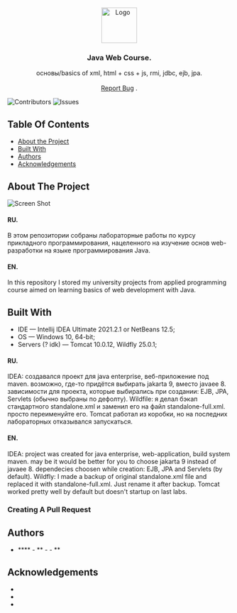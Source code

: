 <br/>
<p align="center">
  <a href="https://github.com/kam1xgod/java_2021_university_web">
    <img src="https://i.pinimg.com/564x/c9/21/0a/c9210a080958f0422b5890871ab1a9fd.jpg" alt="Logo" width="80" height="80">
  </a>

  <h3 align="center">Java Web Course.</h3>

  <p align="center">
    основы/basics of xml, html + css + js, rmi, jdbc, ejb, jpa.
    <br/>
    <br/>
    <a href="https://github.com/kam1xgod/java_2021_university_web/issues">Report Bug</a>
    .
  </p>
</p>

![Contributors](https://img.shields.io/github/contributors/kam1xgod/java_2021_university_web?color=dark-green) ![Issues](https://img.shields.io/github/issues/kam1xgod/java_2021_university_web) 

## Table Of Contents

* [About the Project](#about-the-project)
* [Built With](#built-with)
* [Authors](#authors)
* [Acknowledgements](#acknowledgements)

## About The Project

![Screen Shot](images/screenshot.png)

#### RU.
В этом репозитории собраны лабораторные работы по курсу прикладного программирования, нацеленного на изучение основ web-разработки на языке программирования Java.

#### EN.
In this repository I stored my university projects from applied programming course aimed on learning basics of web development with Java.

## Built With

* IDE — Intellij IDEA Ultimate 2021.2.1 or NetBeans 12.5;
* OS — Windows 10, 64-bit;
* Servers (? idk) — Tomcat 10.0.12, Wildfly 25.0.1;

#### RU.
IDEA: создавался проект для java enterprise, веб-приложение под maven. возможно, где-то придётся выбирать jakarta 9, вместо javaee 8. зависимости для проекта, которые выбирались при создании: EJB, JPA, Servlets (обычно выбраны по дефолту).
Wildfile: я делал бэкап стандартного standalone.xml и заменил его на файл standalone-full.xml. просто переименуйте его.
Tomcat работал из коробки, но на последних лабораторных отказывался запускаться.

#### EN.
IDEA: project was created for java enterprise, web-application, build system maven. may be it would be better for you to choose jakarta 9 instead of javaee 8. dependecies choosen while creation: EJB, JPA and Servlets (by default).
Wildfly: I made a backup of original standalone.xml file and replaced it with standalone-full.xml. Just rename it after backup.
Tomcat worked pretty well by default but doesn't startup on last labs.

### Creating A Pull Request



## Authors

* **** - ** - []() - **

## Acknowledgements

* []()
* []()
* []()
